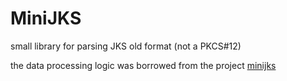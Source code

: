 # MiniJKS

small library for parsing JKS old format (not a PKCS#12)

the data processing logic was borrowed from the project [minijks](https://github.com/lwithers/minijks)
